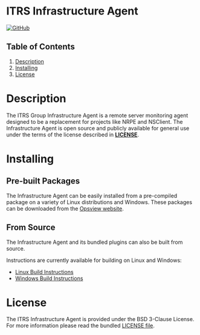 # ITRS Infrastructure Agent
[![GitHub](https://img.shields.io/github/license/itrs-group/infrastructure-agent)](https://github.com/ITRS-Group/infrastructure-agent/blob/main/LICENSE)

## Table of Contents
1. [Description](#Description)
2. [Installing](#Installing)
3. [License](#License)

# Description
The ITRS Group Infrastructure Agent is a remote server monitoring agent
designed to be a replacement for projects like NRPE and NSClient.
The Infrastructure Agent is open source and publicly available for general use
under the terms of the license described in [**LICENSE**](LICENSE).

# Installing
## Pre-built Packages
The Infrastructure Agent can be easily installed from a pre-compiled package on
a variety of Linux distributions and Windows. These packages can be downloaded
from the [Opsview website](https://www.opsview.com/product/downloads#agents).

## From Source
The Infrastructure Agent and its bundled plugins can also be built from source.

Instructions are currently available for building on Linux and Windows:
* [Linux Build Instructions](docs/linux-build.md)
* [Windows Build Instructions](docs/windows-build.md)

# License
The ITRS Infrastructure Agent is provided under the BSD 3-Clause License.
For more information please read the bundled [LICENSE file](LICENSE).
